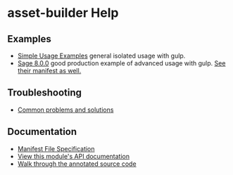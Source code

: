 # asset-builder Help

## Examples

- [Simple Usage Examples](examples.md) general isolated usage with gulp.
- [Sage 8.0.0](https://github.com/roots/roots/blob/8.0.0/gulpfile.js) good
    production example of advanced usage with gulp. [See their manifest as
    well.](https://github.com/roots/roots/blob/8.0.0/assets/manifest.json)

## Troubleshooting

- [Common problems and solutions](troubleshooting.md)

## Documentation

- [Manifest File Specification](spec.md)
- [View this module's API documentation](http://use-asset-builder.austinpray.com/api/)
- [Walk through the annotated source code](http://use-asset-builder.austinpray.com/docco/)
